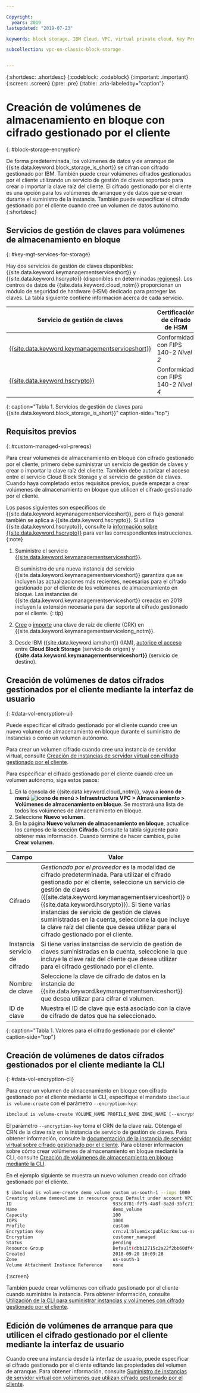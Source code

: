 ```yaml
---

Copyright:
  years: 2019
lastupdated: "2019-07-23"

keywords: block storage, IBM Cloud, VPC, virtual private cloud, Key Protect, encryption, key management, Hyper Protect Crypto Services, HPCS, volume, data storage, virtual server instance, instance, customer-managed encryption

subcollection: vpc-on-classic-block-storage


---
```


{:shortdesc: .shortdesc}
{:codeblock: .codeblock}
{:important: .important}
{:screen: .screen}
{:pre: .pre}
{:table: .aria-labeledby="caption"}

# Creación de volúmenes de almacenamiento en bloque con cifrado gestionado por el cliente
{: #block-storage-encryption}

De forma predeterminada, los volúmenes de datos y de arranque de {{site.data.keyword.block_storage_is_short}} se cifran con cifrado gestionado por IBM. También puede crear volúmenes cifrados gestionados por el cliente utilizando un servicio de gestión de claves soportado para crear o importar la clave raíz del cliente. El cifrado gestionado por el cliente es una opción para los volúmenes de arranque y de datos que se crean durante el suministro de la instancia.  También puede especificar el cifrado gestionado por el cliente cuando cree un volumen de datos autónomo.
{:shortdesc}

## Servicios de gestión de claves para volúmenes de almacenamiento en bloque
{: #key-mgt-services-for-storage}

Hay dos servicios de gestión de claves disponibles: {{site.data.keyword.keymanagementserviceshort}} y {{site.data.keyword.hscrypto}} (disponibles en determinadas [regiones](/docs/services/hs-crypto?topic=hs-crypto-regions#regions)). Los centros de datos de {{site.data.keyword.cloud_notm}} proporcionan un módulo de seguridad de hardware (HSM) dedicado para proteger las claves. La tabla siguiente contiene información acerca de cada servicio.

| Servicio de gestión de claves | Certificación de cifrado de HSM |
| ----- | ----- |
| [{{site.data.keyword.keymanagementserviceshort}}](/docs/services/key-protect/concepts?topic=key-protect-getting-started-tutorial#getting-started-tutorial) | Conformidad con FIPS 140-2 *Nivel 2* |
| [{{site.data.keyword.hscrypto}}](/docs/services/hs-crypto?topic=hs-crypto-get-started#get-started) | Conformidad con FIPS 140-2 *Nivel 4* |
{: caption="Tabla 1. Servicios de gestión de claves para {{site.data.keyword.block_storage_is_short}}" caption-side="top"}

## Requisitos previos
{: #custom-managed-vol-prereqs}

Para crear volúmenes de almacenamiento en bloque con cifrado gestionado por el cliente, primero debe suministrar un servicio de gestión de claves y crear o importar la clave raíz del cliente.
También debe autorizar el acceso entre el servicio Cloud Block Storage y el servicio de gestión de claves. Cuando haya completado estos requisitos previos, puede empezar a crear volúmenes de almacenamiento en bloque que utilicen el cifrado gestionado por el cliente.

Los pasos siguientes son específicos de {{site.data.keyword.keymanagementserviceshort}}, pero el flujo general también se aplica a {{site.data.keyword.hscrypto}}.  Si utiliza {{site.data.keyword.hscrypto}}, consulte la [información sobre {{site.data.keyword.hscrypto}}](/docs/services/hs-crypto?topic=hs-crypto-get-started#get-started) para ver las correspondientes instrucciones.
{:note}

1. Suministre el servicio [{{site.data.keyword.keymanagementserviceshort}}](/docs/services/key-protect?topic=key-protect-provision#provision).

   El suministro de una nueva instancia del servicio {{site.data.keyword.keymanagementserviceshort}} garantiza que se incluyen las actualizaciones más recientes, necesarias para el cifrado gestionado por el cliente de los volúmenes de almacenamiento en bloque. Las instancias de {{site.data.keyword.keymanagementserviceshort}} creadas en 2019 incluyen la extensión necesaria para dar soporte al cifrado gestionado por el cliente.
   {: tip}

2. [Cree](/docs/services/key-protect?topic=key-protect-create-root-keys#create-root-keys) o [importe](/docs/services/key-protect?topic=key-protect-import-root-keys#import-root-keys) una clave de raíz de cliente (CRK) en {{site.data.keyword.keymanagementservicelong_notm}}.
3. Desde IBM {{site.data.keyword.iamshort}} (IAM), [autorice el acceso](/docs/iam?topic=iam-serviceauth#serviceauth) entre **Cloud Block Storage** (servicio de origen) y **{{site.data.keyword.keymanagementserviceshort}}** (servicio de destino).

## Creación de volúmenes de datos cifrados gestionados por el cliente mediante la interfaz de usuario
{: #data-vol-encryption-ui}

Puede especificar el cifrado gestionado por el cliente cuando cree un nuevo volumen de almacenamiento en bloque durante el suministro de instancias o como un volumen autónomo.

Para crear un volumen cifrado cuando cree una instancia de servidor virtual, consulte [Creación de instancias de servidor virtual con cifrado gestionado por el cliente](/docs/vpc-on-classic-vsi?topic=vpc-on-classic-instance-creating-instances-byok).

Para especificar el cifrado gestionado por el cliente cuando cree un volumen autónomo, siga estos pasos:

1. En la consola de {{site.data.keyword.cloud_notm}}, vaya a **icono de menú ![icono de menú](../../icons/icon_hamburger.svg) > Infraestructura VPC > Almacenamiento > Volúmenes de almacenamiento en bloque**.
Se mostrará una lista de todos los volúmenes de almacenamiento en bloque.
1. Seleccione **Nuevo volumen**.
1. En la página **Nuevo volumen de almacenamiento en bloque**, actualice los campos de la sección **Cifrado**. Consulte la tabla siguiente para obtener más información. Cuando termine de hacer cambios, pulse **Crear volumen**.

| Campo | Valor |
| ----- | ----- |
| Cifrado | _Gestionado por el proveedor_ es la modalidad de cifrado predeterminada. Para utilizar el cifrado gestionado por el cliente, seleccione un servicio de gestión de claves ({{site.data.keyword.keymanagementserviceshort}} o {{site.data.keyword.hscrypto}}). Si tiene varias instancias de servicio de gestión de claves suministradas en la cuenta, seleccione la que incluye la clave raíz del cliente que desea utilizar para el cifrado gestionado por el cliente. |
| Instancia servicio de cifrado | Si tiene varias instancias de servicio de gestión de claves suministradas en la cuenta, seleccione la que incluye la clave raíz del cliente que desea utilizar para el cifrado gestionado por el cliente. |
| Nombre de clave | Seleccione la clave de cifrado de datos en la instancia de {{site.data.keyword.keymanagementserviceshort}} que desea utilizar para cifrar el volumen. |
| ID de clave | Muestra el ID de clave que está asociado con la clave de cifrado de datos que ha seleccionado. |
{: caption="Tabla 1. Valores para el cifrado gestionado por el cliente" caption-side="top"}

## Creación de volúmenes de datos cifrados gestionados por el cliente mediante la CLI
{: #data-vol-encryption-cli}

Para crear un volumen de almacenamiento en bloque con cifrado gestionado por el cliente mediante la CLI, especifique el mandato `ibmcloud is volume-create` con el parámetro `--encryption-key`:

```bash
ibmcloud is volume-create VOLUME_NAME PROFILE_NAME ZONE_NAME [--encryption-key ENCRYPTION_KEY] [--capacity CAPACITY] [--iops IOPS] [--resource-group-id RESOURCE_GROUP_ID | --resource-group-name RESOURCE_GROUP_NAME] [--json]
```

El parámetro `--encryption-key` toma el CRN de la clave raíz. Obtenga el CRN de la clave raíz en la instancia de servicio de gestión de claves. Para obtener información, consulte la [documentación de la instancia de servidor virtual sobre cifrado gestionado por el cliente](/docs/vpc-on-classic-vsi?topic=vpc-on-classic-vsi-creating-instances-byok#provision-byok-cli). Para obtener información sobre cómo crear volúmenes de almacenamiento en bloque mediante la CLI, consulte [Creación de volúmenes de almacenamiento en bloque mediante la CLI](/docs/vpc-on-classic-block-storage?topic=vpc-on-classic-block-storage-creating-block-storage-cli).

En el ejemplo siguiente se muestra un nuevo volumen creado con cifrado gestionado por el cliente.

```bash
$ ibmcloud is volume-create demo_volume custom us-south-1 --iops 1000 --encryption-key abccorp-kp-vpc-2 5437644a-c4b1-447f-9646-b1a2a4df61382
Creating volume demovolume in resource group Default under account VPC 01 as user rtuser1@mycompany.com...
ID                                      933c8781-f7f5-4a8f-8a2d-3bfc711788ee
Name                                    demo_volume
Capacity                                100
IOPS                                    1000
Profile                                 custom
Encryption Key                          crn:v1:bluemix:public:kms:us-south:a/8d65fb1cf5e99e86dd7229ddef9e5b7b:b1abf7c5-381d-4f34-836e-5db7193250bc:key:fd57250e-908c-4785-a8a5-1f53176bcd2f
Encryption                              customer_managed
Status                                  pending
Resource Group                          Default(dbb12715c2a22f2bb60df4ffd4a543f2)
Created                                 2018-09-20 10:09:28
Zone                                    us-south-1
Volume Attachment Instance Reference    none
```
{:screen}

También puede crear volúmenes con cifrado gestionado por el cliente cuando suministre la instancia.  Para obtener información, consulte [Utilización de la CLI para suministrar instancias y volúmenes con cifrado gestionado por el cliente](/docs/vpc-on-classic-vsi?topic=vpc-on-classic-vsi-creating-instances-byok#provision-byok-cli).

## Edición de volúmenes de arranque para que utilicen el cifrado gestionado por el cliente mediante la interfaz de usuario

Cuando cree una instancia desde la interfaz de usuario, puede especificar el cifrado gestionado por el cliente editando las propiedades del volumen de arranque. Para obtener información, consulte [Suministro de instancias de servidor virtual con volúmenes que utilizan cifrado gestionado por el cliente](docs/vpc-on-classic-vsi?topic=vpc-on-classic-vsi-creating-instances-byok#provision-byok-ui).
